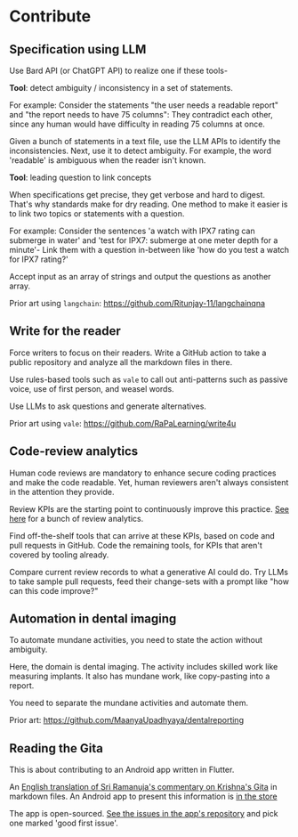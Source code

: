 # Contribute

## Specification using LLM

Use Bard API (or ChatGPT API) to realize one if these tools-

**Tool**: detect ambiguity / inconsistency in a set of statements.

For example: Consider the statements "the user needs a readable report" and "the report needs to have 75 columns":
They contradict each other, since any human would have difficulty in reading 75 columns at once.

Given a bunch of statements in a text file, use the LLM APIs to identify the inconsistencies.
Next, use it to detect ambiguity. For example, the word 'readable' is ambiguous when the reader isn't known.

**Tool**: leading question to link concepts

When specifications get precise, they get verbose and hard to digest. That's why standards make for dry reading.
One method to make it easier is to link two topics or statements with a question.

For example: Consider the sentences 'a watch with IPX7 rating can submerge in water' and 'test for IPX7: submerge at one meter depth for a minute'- Link them with a question in-between like 'how do you test a watch for IPX7 rating?'

Accept input as an array of strings and output the questions as another array.

Prior art using `langchain`: <https://github.com/Ritunjay-11/langchainqna>

## Write for the reader

Force writers to focus on their readers. Write a GitHub action to take a public repository and analyze all the markdown files in there.

Use rules-based tools such as `vale` to call out anti-patterns such as passive voice, use of first person, and weasel words.

Use LLMs to ask questions and generate alternatives.

Prior art using `vale`: <https://github.com/RaPaLearning/write4u>

## Code-review analytics

Human code reviews are mandatory to enhance secure coding practices and make the code readable.
Yet, human reviewers aren't always consistent in the attention they provide.

Review KPIs are the starting point to continuously improve this practice.
[See here](https://thenewstack.io/how-good-is-your-code-review-process/) for a bunch of review analytics.

Find off-the-shelf tools that can arrive at these KPIs, based on code and pull requests in GitHub.
Code the remaining tools, for KPIs that aren't covered by tooling already.

Compare current review records to what a generative AI could do. Try LLMs to take sample pull requests, feed their change-sets with a prompt like "how can this code improve?"

## Automation in dental imaging

To automate mundane activities, you need to state the action without ambiguity.

Here, the domain is dental imaging. The activity includes skilled work like measuring implants. It also has mundane work, like copy-pasting into a report.

You need to separate the mundane activities and automate them.

Prior art: <https://github.com/MaanyaUpadhyaya/dentalreporting>

## Reading the Gita

This is about contributing to an Android app written in Flutter.

An [English translation of Sri Ramanuja's commentary on Krishna's Gita](https://github.com/RaPaLearning/gita-begin) in markdown files.
An Android app to present this information is [in the store](https://play.google.com/store/apps/details?id=com.gita.sudeep.gitahtml&authuser=0)

The app is open-sourced. [See the issues in the app's repository](https://github.com/sudeeprp/GitaPower/issues) and pick one marked 'good first issue'.
